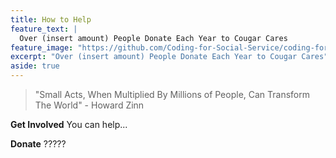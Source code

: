 ```yaml
---
title: How to Help
feature_text: |
  Over (insert amount) People Donate Each Year to Cougar Cares
feature_image: "https://github.com/Coding-for-Social-Service/coding-for-social-service.github.io/blob/master/assets/images/Brent-Parade-copy.jpg?raw=true"
excerpt: "Over (insert amount) People Donate Each Year to Cougar Cares"
aside: true
---
```

> "Small Acts, When Multiplied By Millions of People, Can Transform The World" - Howard Zinn





**Get Involved**
 You can help... 

**Donate**
 ?????



















